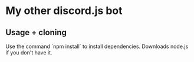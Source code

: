 <h1>My other discord.js bot</h1>

<h2>Usage + cloning</h2>
<p>Use the command `npm install` to install dependencies. Downloads node.js if you don't have it.</p>
